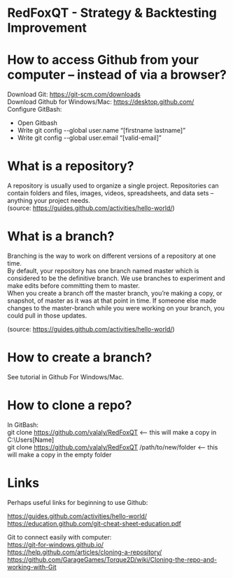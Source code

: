 # RedFoxQT - Strategy & Backtesting Improvement

# How to access Github from your computer – instead of via a browser?
Download Git: https://git-scm.com/downloads  
Download Github for Windows/Mac: https://desktop.github.com/  
Configure GitBash:  
-	Open Gitbash  
-	Write git config --global user.name “[firstname lastname]”  
-	Write git config --global user.email “[valid-email]”  

# What is a repository?  
A repository is usually used to organize a single project. Repositories can contain folders and files, images, videos, spreadsheets, and data sets – anything your project needs.   
(source: https://guides.github.com/activities/hello-world/)  

# What is a branch?  
Branching is the way to work on different versions of a repository at one time.  
By default, your repository has one branch named master which is considered to be the definitive branch. We use branches to experiment and make edits before committing them to master.  
When you create a branch off the master branch, you’re making a copy, or snapshot, of master as it was at that point in time. If someone else made changes to the master-branch while you were working on your branch, you could pull in those updates.   

(source: https://guides.github.com/activities/hello-world/)  


# How to create a branch?  
See tutorial in Github For Windows/Mac.  

# How to clone a repo?  
In GitBash:  
git clone https://github.com/valaly/RedFoxQT <-- this will make a copy in C:\Users\[Name]  
git clone https://github.com/valaly/RedFoxQT /path/to/new/folder <-- this will make a copy in the empty folder  


# Links

Perhaps useful links for beginning to use Github:

https://guides.github.com/activities/hello-world/  
https://education.github.com/git-cheat-sheet-education.pdf  
  
Git to connect easily with computer:  
https://git-for-windows.github.io/  
https://help.github.com/articles/cloning-a-repository/  
https://github.com/GarageGames/Torque2D/wiki/Cloning-the-repo-and-working-with-Git
